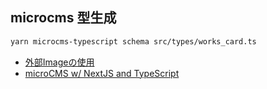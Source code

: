 ## microcms 型生成

```bash
yarn microcms-typescript schema src/types/works_card.ts
```

-   [外部Imageの使用](https://chaika.hatenablog.com/entry/2021/07/20/083000)
-   [microCMS w/ NextJS and TypeScript](https://commte.net/nextjs-microcms)
